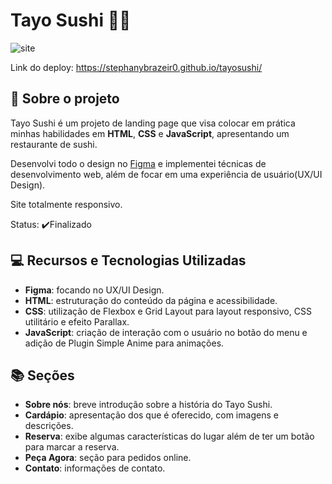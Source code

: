 # Tayo Sushi 🍣🥢
![site](https://github.com/stephanybrazeir0/tayosushi/assets/126080431/fe76cce7-ff23-43ca-acf8-955b97b8cb31)

Link do deploy: https://stephanybrazeir0.github.io/tayosushi/

## 🎉 Sobre o projeto
Tayo Sushi é um projeto de landing page que visa colocar em prática minhas habilidades em **HTML**, **CSS** e **JavaScript**, apresentando um restaurante de sushi.  

Desenvolvi todo o design no [Figma](https://www.figma.com/file/OrywTr6k3P75O3gumCTnIp/tayo-sushi?type=design&node-id=0%3A1&mode=design&t=iMfyNuntV4YHWUC4-1) e implementei técnicas de desenvolvimento web, além de focar em uma experiência de usuário(UX/UI Design). 

Site totalmente responsivo.  

Status: ✔️Finalizado

## 💻 Recursos e Tecnologias Utilizadas
- **Figma**: focando no UX/UI Design.
- **HTML**: estruturação do conteúdo da página e acessibilidade.
- **CSS**: utilização de Flexbox e Grid Layout para layout responsivo, CSS utilitário e efeito Parallax.
- **JavaScript**: criação de interação com o usuário no botão do menu e adição de Plugin Simple Anime para animações.


## 📚 Seções
- **Sobre nós**: breve introdução sobre a história do Tayo Sushi.
- **Cardápio**: apresentação dos que é oferecido, com imagens e descrições.
- **Reserva**: exibe algumas características do lugar além de ter um botão para marcar a reserva.
- **Peça Agora**: seção para pedidos online.
- **Contato**: informações de contato. 
